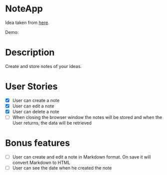 # NoteApp

Idea taken from [here](https://github.com/florinpop17/app-ideas).

Demo:

# Description

Create and store notes of your ideas.

# User Stories

- [x] User can create a note
- [x] User can edit a note
- [x] User can delete a note
- [ ] When closing the browser window the notes will be stored and when the User returns, the data will be retrieved
    
# Bonus features

- [ ] User can create and edit a note in Markdown format. On save it will convert Markdown to HTML
- [ ] User can see the date when he created the note
